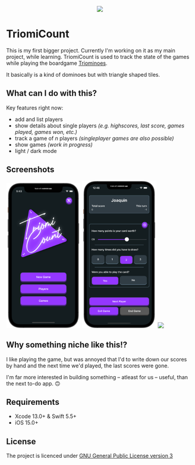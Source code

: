 <p align="center">
    <img src="https://github.com/vogelfrey/TriomiCount/blob/main/logo.png" width=600>
</p>

# TriomiCount
This is my first bigger project. Currently I'm working on it as my main project, while learning.
TriomiCount is used to track the state of the games while playing the boardgame [Triominoes](https://en.wikipedia.org/wiki/Triominoes).

It basically is a kind of dominoes but with triangle shaped tiles.

## What can I do with this?
Key features right now:
* add and list players
* show details about single players *(e.g. highscores, last score, games played, games won, etc.)*
* track a game of *n* players *(singleplayer games are also possible)*
* show games *(work in progress)*
* light / dark mode

## Screenshots
<p float="left">
  <img src="./screenshots/main_menu.png" width="200" />
  <img src="./screenshots/game.png" width="200" />
  <img src="./screenshots/player_detail.png" width="200" />
</p>

## Why something niche like this!?
I like playing the game, but was annoyed that I'd to write down our scores by hand and the next time we'd played, the last scores were gone.

I'm far more interested in building something – atleast for us – useful, than the next to-do app. 🙃

## Requirements
* Xcode 13.0+ & Swift 5.5+
* iOS 15.0+

## License
The project is licenced under [GNU General Public License version 3](./LICENSE)